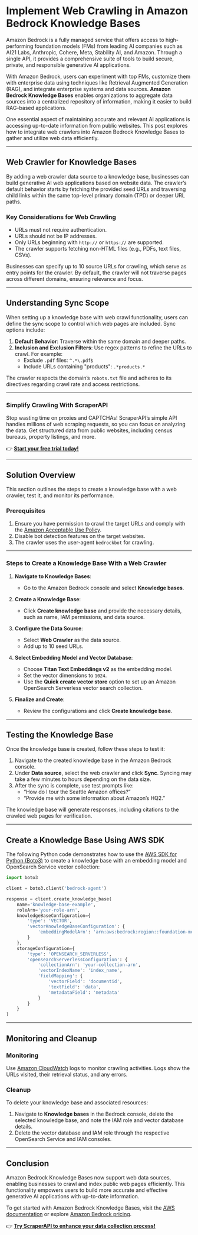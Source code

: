 
# Implement Web Crawling in Amazon Bedrock Knowledge Bases

Amazon Bedrock is a fully managed service that offers access to high-performing foundation models (FMs) from leading AI companies such as AI21 Labs, Anthropic, Cohere, Meta, Stability AI, and Amazon. Through a single API, it provides a comprehensive suite of tools to build secure, private, and responsible generative AI applications.

With Amazon Bedrock, users can experiment with top FMs, customize them with enterprise data using techniques like Retrieval Augmented Generation (RAG), and integrate enterprise systems and data sources. **Amazon Bedrock Knowledge Bases** enables organizations to aggregate data sources into a centralized repository of information, making it easier to build RAG-based applications.

One essential aspect of maintaining accurate and relevant AI applications is accessing up-to-date information from public websites. This post explores how to integrate web crawlers into Amazon Bedrock Knowledge Bases to gather and utilize web data efficiently.

---

## Web Crawler for Knowledge Bases

By adding a web crawler data source to a knowledge base, businesses can build generative AI web applications based on website data. The crawler’s default behavior starts by fetching the provided seed URLs and traversing child links within the same top-level primary domain (TPD) or deeper URL paths.

### Key Considerations for Web Crawling

- URLs must not require authentication.
- URLs should not be IP addresses.
- Only URLs beginning with `http://` or `https://` are supported.
- The crawler supports fetching non-HTML files (e.g., PDFs, text files, CSVs).

Businesses can specify up to 10 source URLs for crawling, which serve as entry points for the crawler. By default, the crawler will not traverse pages across different domains, ensuring relevance and focus.

---

## Understanding Sync Scope

When setting up a knowledge base with web crawl functionality, users can define the sync scope to control which web pages are included. Sync options include:

1. **Default Behavior**: Traverse within the same domain and deeper paths.
2. **Inclusion and Exclusion Filters**: Use regex patterns to refine the URLs to crawl. For example:
   - Exclude `.pdf` files: `^.*\.pdf$`
   - Include URLs containing "products": `.*products.*`

The crawler respects the domain’s `robots.txt` file and adheres to its directives regarding crawl rate and access restrictions.

---

### Simplify Crawling With ScraperAPI

Stop wasting time on proxies and CAPTCHAs! ScraperAPI’s simple API handles millions of web scraping requests, so you can focus on analyzing the data. Get structured data from public websites, including census bureaus, property listings, and more.

👉 [**Start your free trial today!**](https://bit.ly/Scraperapi)

---

## Solution Overview

This section outlines the steps to create a knowledge base with a web crawler, test it, and monitor its performance.

### Prerequisites

1. Ensure you have permission to crawl the target URLs and comply with the [Amazon Acceptable Use Policy](https://aws.amazon.com/aup/).
2. Disable bot detection features on the target websites.
3. The crawler uses the user-agent `bedrockbot` for crawling.

---

### Steps to Create a Knowledge Base With a Web Crawler

1. **Navigate to Knowledge Bases**:
   - Go to the Amazon Bedrock console and select **Knowledge bases**.

2. **Create a Knowledge Base**:
   - Click **Create knowledge base** and provide the necessary details, such as name, IAM permissions, and data source.

3. **Configure the Data Source**:
   - Select **Web Crawler** as the data source.
   - Add up to 10 seed URLs.

4. **Select Embedding Model and Vector Database**:
   - Choose **Titan Text Embeddings v2** as the embedding model.
   - Set the vector dimensions to `1024`.
   - Use the **Quick create vector store** option to set up an Amazon OpenSearch Serverless vector search collection.

5. **Finalize and Create**:
   - Review the configurations and click **Create knowledge base**.

---

## Testing the Knowledge Base

Once the knowledge base is created, follow these steps to test it:

1. Navigate to the created knowledge base in the Amazon Bedrock console.
2. Under **Data source**, select the web crawler and click **Sync**. Syncing may take a few minutes to hours depending on the data size.
3. After the sync is complete, use test prompts like:
   - “How do I tour the Seattle Amazon offices?”
   - “Provide me with some information about Amazon’s HQ2.”

The knowledge base will generate responses, including citations to the crawled web pages for verification.

---

## Create a Knowledge Base Using AWS SDK

The following Python code demonstrates how to use the [AWS SDK for Python (Boto3)](https://aws.amazon.com/sdk-for-python/) to create a knowledge base with an embedding model and OpenSearch Service vector collection:

```python
import boto3

client = boto3.client('bedrock-agent')

response = client.create_knowledge_base(
    name='knowledge-base-example',
    roleArn='your-role-arn',
    knowledgeBaseConfiguration={
        'type': 'VECTOR',
        'vectorKnowledgeBaseConfiguration': {
            'embeddingModelArn': 'arn:aws:bedrock:region::foundation-model/amazon.titan-embed-text-v2:0'
        }
    },
    storageConfiguration={
        'type': 'OPENSEARCH_SERVERLESS',
        'opensearchServerlessConfiguration': {
            'collectionArn': 'your-collection-arn',
            'vectorIndexName': 'index_name',
            'fieldMapping': {
                'vectorField': 'documentid',
                'textField': 'data',
                'metadataField': 'metadata'
            }
        }
    }
)
```

---

## Monitoring and Cleanup

### Monitoring
Use [Amazon CloudWatch](https://aws.amazon.com/cloudwatch) logs to monitor crawling activities. Logs show the URLs visited, their retrieval status, and any errors.

### Cleanup
To delete your knowledge base and associated resources:
1. Navigate to **Knowledge bases** in the Bedrock console, delete the selected knowledge base, and note the IAM role and vector database details.
2. Delete the vector database and IAM role through the respective OpenSearch Service and IAM consoles.

---

## Conclusion

Amazon Bedrock Knowledge Bases now support web data sources, enabling businesses to crawl and index public web pages efficiently. This functionality empowers users to build more accurate and effective generative AI applications with up-to-date information. 

To get started with Amazon Bedrock Knowledge Bases, visit the [AWS documentation](https://docs.aws.amazon.com/bedrock/latest/userguide/knowledge-base-create.html) or explore [Amazon Bedrock pricing](https://aws.amazon.com/bedrock/pricing/).

👉 [**Try ScraperAPI to enhance your data collection process!**](https://bit.ly/Scraperapi)
